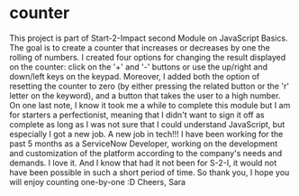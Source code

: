 # counter
This project is part of Start-2-Impact second Module on JavaScript Basics. The goal is to create a counter that increases or decreases by one the rolling of numbers. 
I created four options for changing the result displayed on the counter: click on the '+' and '-' buttons or use the up/right and down/left keys on the keypad. Moreover, I added both the option of resetting the counter to zero (by either pressing the related button or the 'r' letter on the keyword), and a button that takes the user to a high number.
On one last note, I know it took me a while to complete this module but I am for starters a perfectionist, meaning that I didn't want to sign it off as complete as long as I was not sure that I could understand JavaScript, but especially I got a new job. A new job in tech!!! I have been working for the past 5 months as a ServiceNow Developer, working on the development and customization of the platform according to the company's needs and demands. I love it. And I know that had it not been for S-2-I, it would not have been possible in such a short period of time. 
So thank you, I hope you will enjoy counting one-by-one :D Cheers, Sara
